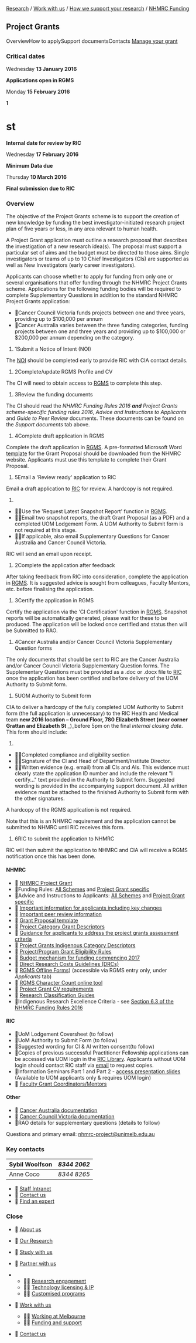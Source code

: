 [Research](https://research.unimelb.edu.au/index.html#home) / [Work with us](https://research.unimelb.edu.au/index.html#work) / [How we support your research](https://research.unimelb.edu.au/how-we-support.html) / [NHMRC Funding](https://research.unimelb.edu.au/funding/nhmrc/scheme-list.html)

## Project Grants

OverviewHow to applySupport documentsContacts [Manage your grant](https://research.unimelb.edu.au/funding/nhmrc/manage-your-grant.html)

### **Critical dates**

Wednesday **13 January 2016**

**Applications open in RGMS**

Monday **15 February 2016**

**1**

# st
**Internal date for review by RIC**

Wednesday **17 February 2016**

**Minimum Data due**

Thursday **10 March 2016**

**Final submission due to RIC**

### **Overview**

The objective of the Project Grants scheme is to support the creation of new knowledge by funding the best investigator-initiated research project plan of five years or less, in any area relevant to human health.

A Project Grant application must outline a research proposal that describes the investigation of a new research idea(s). The proposal must support a particular set of aims and the budget must be directed to those aims. Single investigators or teams of up to 10 Chief Investigators (CIs) are supported as well as New Investigators (early career investigators).

Applicants can choose whether to apply for funding from only one or several organisations that offer funding through the NHMRC Project Grants scheme. Applications for the following funding bodies will be required to complete Supplementary Questions in addition to the standard NHMRC Project Grants application:

- Cancer Council Victoria funds projects between one and three years, providing up to $100,000 per annum
- Cancer Australia varies between the three funding categories, funding projects between one and three years and providing up to $100,000 or $200,000 per annum depending on the category.

1. 1Submit a Notice of Intent (NOI)

The [NOI](http://noi.mro.unimelb.edu.au/) should be completed early to provide RIC with CIA contact details.

1. 2Complete/update RGMS Profile and CV

The CI will need to obtain access to [RGMS](http://www.rgms.nhmrc.gov.au/) to complete this step.

1. 3Review the funding documents

The CI should read the _NHMRC Funding Rules 2016 __and__ Project Grants scheme-specific funding rules 2016_, _Advice and Instructions to Applicants_ and _Guide to Peer Review_ documents. These documents can be found on the _Support documents_ tab above.

1. 4Complete draft application in RGMS

Complete the draft application in [RGMS](http://www.rgms.nhmrc.gov.au/). A pre-formatted Microsoft Word [template](http://www.nhmrc.gov.au/_files_nhmrc/file/grants/apply/projects/2015/final_2016_pg_grant_proposal_template.docx) for the Grant Proposal should be downloaded from the NHMRC website. Applicants must use this template to complete their Grant Proposal.

1. 5Email a 'Review ready' application to RIC

Email a draft application to [RIC](mailto:nhmrc-project@unimelb.edu.au) for review. A hardcopy is not required.

1.
  - Use the 'Request Latest Snapshot Report' function in [RGMS](http://www.rgms.nhmrc.gov.au/).
  - Email two snapshot reports, the draft Grant Proposal (as a PDF) and a completed UOM Lodgement Form. A UOM Authority to Submit form is not required at this stage.
  - If applicable, also email Supplementary Questions for Cancer Australia and Cancer Council Victoria.

RIC will send an email upon receipt.

1. 2Complete the application after feedback

After taking feedback from RIC into consideration, complete the application in [RGMS](http://www.rgms.nhmrc.gov.au/). It is suggested advice is sought from colleagues, Faculty Mentors, etc. before finalising the application.

1. 3Certify the application in RGMS

Certify the application via the 'CI Certification' function in [RGMS](http://www.rgms.nhmrc.gov.au/). Snapshot reports will be automatically generated, please wait for these to be produced. The application will be locked once certified and status then will be Submitted to RAO.

1. 4Cancer Australia and/or Cancer Council Victoria Supplementary Question forms

The only documents that should be sent to RIC are the Cancer Australia and/or Cancer Council Victoria Supplementary Question forms. The Supplementary Questions must be provided as a .doc or .docx file to [RIC](mailto:nhmrc-project@unimelb.edu.au) once the application has been certified and before delivery of the UOM Authority to Submit form.

1. 5UOM Authority to Submit form

CIA to deliver a hardcopy of the fully completed UOM Authority to Submit form (the full application is unnecessary) to the RIC Health and Medical team **new 2016 location – Ground Floor, 780 Elizabeth Street (near corner Grattan and Elizabeth St** _)_before 5pm on the final _internal closing date_. This form should include:

1.
  - Completed compliance and eligibility section
  - Signature of the CI and Head of Department/Institute Director.
  - Written evidence (e.g. email) from all CIs and AIs. This evidence must clearly state the application ID number and include the relevant "I certify..." text provided in the Authority to Submit form. Suggested wording is provided in the accompanying support document. All written evidence must be attached to the finished Authority to Submit form with the other signatures.

A hardcopy of the RGMS application is not required.

Note that this is an NHMRC requirement and the application cannot be submitted to NHMRC until RIC receives this form.

1. 6RIC to submit the application to NHMRC

RIC will then submit the application to NHMRC and CIA will receive a RGMS notification once this has been done.

#### **NHMRC**

-  [NHMRC Project Grant](http://www.nhmrc.gov.au/grants-funding/apply-funding/project-grants)
- Funding Rules: [All Schemes](http://www.nhmrc.gov.au/book/nhmrc-funding-rules-2016/NHMRC-funding-rules-2016) and [Project Grant specific](http://www.nhmrc.gov.au/book/nhmrc-funding-rules-2016/project-grants-scheme-specific-funding-rules-2016)
- Advice and Instructions to Applicants: [All Schemes](http://www.nhmrc.gov.au/book/nhmrc-advice-and-instructions-applicants-2016/nhmrc-advice-and-instructions-applicants-index-2016) and [Project Grant specific](http://www.nhmrc.gov.au/book/nhmrc-advice-and-instructions-applicants-2016/project-grants-scheme-specific-advice-and)
-  [Important information for applicants including key changes](https://www.nhmrc.gov.au/2016-project-grants-application-information)
-  [Important peer review information](https://www.nhmrc.gov.au/2016-project-grants-peer-review-information)
-  [Grant Proposal template](http://www.nhmrc.gov.au/_files_nhmrc/file/grants/apply/projects/2015/final_2016_pg_grant_proposal_template.docx)
-  [Project Category Grant Descriptors](https://www.nhmrc.gov.au/_files_nhmrc/file/grants/admin/project/attachment_a_2016_project_grants_category_descriptors_pdf_58kb.pdf)
-  [Guidance for applicants to address the project grants assessment criteria](https://www.nhmrc.gov.au/_files_nhmrc/file/grants/admin/project/attachment_b_2016_guidance_for_applicants_pdf_46kb.pdf)
-  [Project Grants Indigenous Category Descriptors](https://www.nhmrc.gov.au/_files_nhmrc/file/grants/admin/project/attachment_c_2016_project_grants_indigenous_category_descriptors_pdf_47kb.pdf)
-  [Project/Program Grant Eligibility Rules](https://www.nhmrc.gov.au/_files_nhmrc/file/grants/admin/project/attachment_d_2016_project-program_grant_eligibility_rules_pdf_15kb.pdf)
-  [Budget mechanism for funding commencing 2017](http://www.nhmrc.gov.au/grants-funding-apply-funding/budget-mechanism-funding-commencing-2017)
-  [Direct Research Costs Guidelines (DRCs)](http://www.nhmrc.gov.au/_files_nhmrc/file/grants/funding/funded/manage/policy/drc_principles%20guidelines_1%20january_2014.pdf)
-  [RGMS Offline Forms](https://www.rgms.nhmrc.gov.au/login/login.fcc?TYPE=33554433&REALMOID=06-000753f3-5a50-1448-bd78-d0f1ac10300d&GUID=&SMAUTHREASON=0&METHOD=GET&SMAGENTNAME=d6qLnZEXRypwxyUDSA8a0TsiCUYouvBsVRPXNmz4sH1FVWe5WeGVDgdr44r0hjmb&TARGET=-SM-http%3a%2f%2fwww%2ergms%2enhmrc%2egov%2eau%2f)) (accessible via RGMS entry only, under _Applicants_ tab)
-  [RGMS Character Count online tool](http://www.nhmrc.gov.au/_files_nhmrc/rgms_charcount/rgms_char_count.html?utm_medium=email&utm_campaign=NHMRC+Research+Tracker+-+6+February+2015&utm_content=NHMRC+Research+Tracker+-+6+February+2015+CID_18f41afa614855d6a629096152b72f52&utm_source=Mailbuild&utm_term=NHMRC%20website)
-  [Project Grant CV requirements](https://www.nhmrc.gov.au/book/nhmrc-advice-and-instructions-applicants-2016/project-grants-scheme-specific-advice-and/2-cv)
-  [Research Classification Guides](http://www.nhmrc.gov.au/grants-funding/policy/australian-standard-research-classifications-and-nhmrc-research-keywords-and-p)
- Indigenous Research Excellence Criteria - see [Section 6.3 of the NHMRC Funding Rules 2016](http://www.nhmrc.gov.au/book/nhmrc-funding-rules-2016/6-assessment-criteria)

#### **RIC**

- UoM Lodgement Coversheet (to follow)
- UoM Authority to Submit Form (to follow)
- Suggested wording for CI & AI written consent(to follow)
- Copies of previous successful Practitioner Fellowship applications can be accessed via UOM login in the [RIC Library](http://grantslibrary.mro.unimelb.edu.au/). Applicants without UOM login should contact RIC staff via [email](mailto:nhmrc-people-support@unimelb.edu.edu.au) to request copies.
- Information Seminars Part 1 and Part 2 - [access presentation slides](https://mro.unimelb.edu.au/professional-development/materials-past-seminars) (Available to UOM applicants only & requires UOM login)
-  [Faculty Grant Coordinators/Mentors](https://research.unimelb.edu.au/funding/faculty-grant-coordinators.html)

#### **Other**

-  [Cancer Australia documentation](http://www.nhmrc.gov.au/_files_nhmrc/file/grants/funding/2015/cancer_australia_and_funding_partners_pdf_90kb.pdf)
-  [Cancer Council Victoria documentation](http://www.cancervic.org.au/research/biomedical/grants-in-aid/national_cancer_research_grant_applications.html)
- RAO details for supplementary questions (details to follow)

Questions and primary email: [nhmrc-project@unimelb.edu.au](mailt:nhmrc-project@unimelb.edu.au)

### **Key contacts**

| Sybil Woolfson | _8344 2062_ |
| --- | --- |
| Anne Coco | _8344 8265_ |

-  [Staff Intranet](https://staff.unimelb.edu.au/research)
-  [Contact us](https://research.unimelb.edu.au/contact-us.html)
-  [Find an expert](http://findanexpert.unimelb.edu.au/)

### **Close**

-  [About us](https://research.unimelb.edu.au/index.html#home)
-  [Our Research](https://research.unimelb.edu.au/index.html#places)
-  [Study with us](https://research.unimelb.edu.au/index.html#study)
-  [Partner with us](https://research.unimelb.edu.au/)

-
  -  [Research engagement](https://research.unimelb.edu.au/partner/research-engagement.html)
  -  [Technology licensing & IP](https://research.unimelb.edu.au/partner/technology-licensing.html)
  -  [Customised programs](https://research.unimelb.edu.au/partner/programs.html)

-  [Work with us](https://research.unimelb.edu.au/)
  -  [Working at Melbourne](https://research.unimelb.edu.au/index.html#work)
  -  [Funding and support](https://research.unimelb.edu.au/how-we-support.html)

-  [Contact us](https://research.unimelb.edu.au/contact-us.html)